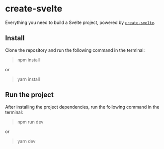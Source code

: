 # create-svelte

Everything you need to build a Svelte project, powered by [`create-svelte`](https://github.com/sveltejs/kit/tree/master/packages/create-svelte).

## Install

Clone the repository and run the following command in the terminal:

> npm install

or

> yarn install

## Run the project

After installing the project dependencies, run the following command in the terminal:

> npm run dev

or

> yarn dev

